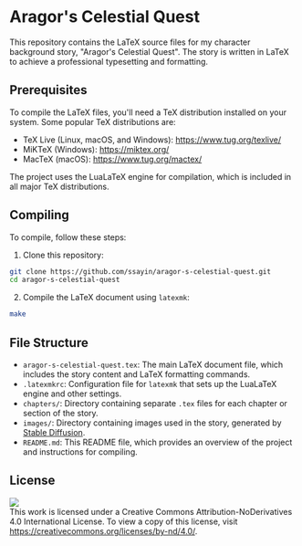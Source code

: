 # Aragor's Celestial Quest

This repository contains the LaTeX source files for my character background story, "Aragor's Celestial Quest". The story is written in LaTeX to achieve a professional typesetting and formatting.

## Prerequisites

To compile the LaTeX files, you'll need a TeX distribution installed on your system. Some popular TeX distributions are:

- TeX Live (Linux, macOS, and Windows): https://www.tug.org/texlive/
- MiKTeX (Windows): https://miktex.org/
- MacTeX (macOS): https://www.tug.org/mactex/

The project uses the LuaLaTeX engine for compilation, which is included in all major TeX distributions.

## Compiling

To compile, follow these steps:

1. Clone this repository:

```sh
git clone https://github.com/ssayin/aragor-s-celestial-quest.git
cd aragor-s-celestial-quest 
```
2. Compile the LaTeX document using `latexmk`:
```sh
make
```

## File Structure

- `aragor-s-celestial-quest.tex`: The main LaTeX document file, which includes the story content and LaTeX formatting commands.
- `.latexmkrc`: Configuration file for `latexmk` that sets up the LuaLaTeX engine and other settings.
- `chapters/`: Directory containing separate `.tex` files for each chapter or section of the story.
- `images/`: Directory containing images used in the story, generated by [Stable Diffusion](https://stablediffusionweb.com/).
- `README.md`: This README file, which provides an overview of the project and instructions for compiling.

## License

![](https://i.creativecommons.org/l/by-nd/4.0/88x31.png)  
This work is licensed under a Creative Commons Attribution-NoDerivatives 4.0 International License. To view a copy of this license, visit https://creativecommons.org/licenses/by-nd/4.0/.
